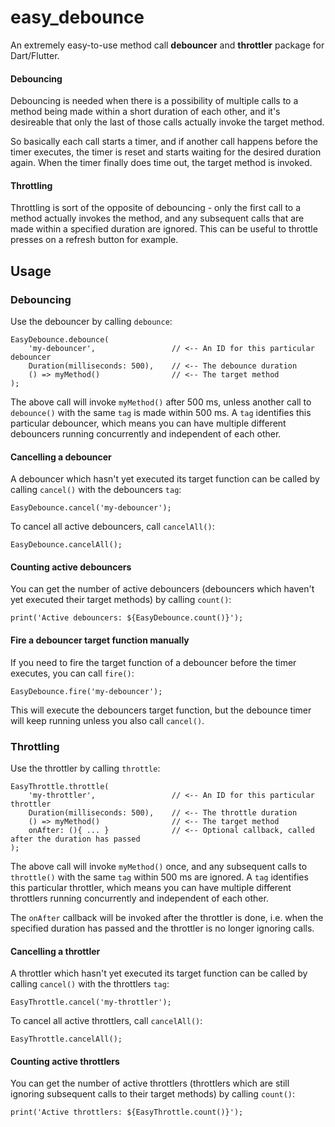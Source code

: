 # easy_debounce

An extremely easy-to-use method call **debouncer** and **throttler** package for Dart/Flutter.

#### Debouncing
Debouncing is needed when there is a possibility of multiple calls to a method being made within a short duration of each other, and it's desireable that only the last of those calls actually invoke the target method.

So basically each call starts a timer, and if another call happens before the timer executes, the timer is reset and starts waiting for the desired duration again. When the timer finally does time out, the target method is invoked.


#### Throttling
Throttling is sort of the opposite of debouncing - only the first call to a method actually invokes the method, and any subsequent calls that are made within a specified duration are ignored. This can be useful to throttle presses on a refresh button for example.


## Usage

### Debouncing
Use the debouncer by calling `debounce`:

    EasyDebounce.debounce(
        'my-debouncer',                 // <-- An ID for this particular debouncer
        Duration(milliseconds: 500),    // <-- The debounce duration
        () => myMethod()                // <-- The target method
    );
    
The above call will invoke `myMethod()` after 500 ms, unless another call to `debounce()` with the same `tag` is made within 500 ms. A `tag` identifies this particular debouncer, which means you can have multiple different debouncers running concurrently and independent of each other.  

#### Cancelling a debouncer

A debouncer which hasn't yet executed its target function can be called by calling `cancel()` with the debouncers `tag`:

    EasyDebounce.cancel('my-debouncer');

To cancel all active debouncers, call `cancelAll()`:

    EasyDebounce.cancelAll();
        
    
#### Counting active debouncers

You can get the number of active debouncers (debouncers which haven't yet executed their target methods) by calling `count()`:

    print('Active debouncers: ${EasyDebounce.count()}'); 
    
    
#### Fire a debouncer target function manually

If you need to fire the target function of a debouncer before the timer executes, you can call `fire()`:

    EasyDebounce.fire('my-debouncer');
    
This will execute the debouncers target function, but the debounce timer will keep running unless you also call `cancel()`.


### Throttling
Use the throttler by calling `throttle`:

    EasyThrottle.throttle(
        'my-throttler',                 // <-- An ID for this particular throttler
        Duration(milliseconds: 500),    // <-- The throttle duration
        () => myMethod()                // <-- The target method
        onAfter: (){ ... }              // <-- Optional callback, called after the duration has passed 
    );

The above call will invoke `myMethod()` once, and any subsequent calls to `throttle()` with the same `tag` within 500 ms are ignored. A `tag` identifies this particular throttler, which means you can have multiple different throttlers running concurrently and independent of each other.

The `onAfter` callback will be invoked after the throttler is done, i.e. when the specified duration has passed and the throttler is no longer ignoring calls.

#### Cancelling a throttler

A throttler which hasn't yet executed its target function can be called by calling `cancel()` with the throttlers `tag`:

    EasyThrottle.cancel('my-throttler');

To cancel all active throttlers, call `cancelAll()`:

    EasyThrottle.cancelAll();


#### Counting active throttlers

You can get the number of active throttlers (throttlers which are still ignoring subsequent calls to their target methods) by calling `count()`:

    print('Active throttlers: ${EasyThrottle.count()}'); 


